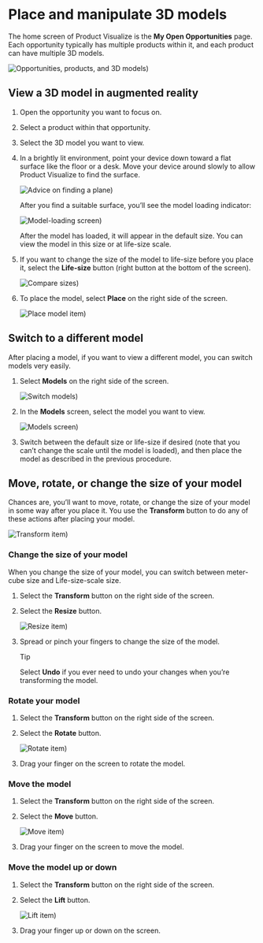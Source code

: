 

# Place and manipulate 3D models

The home screen of Product Visualize is the **My Open Opportunities** page. Each opportunity typically has multiple products within it, and each product can have multiple 3D models. 

![Opportunities, products, and 3D models)](media/manipulating-3D-models.PNG "Opportunities, products, and 3D models")

## View a 3D model in augmented reality 

1.	Open the opportunity you want to focus on.

2.	Select a product within that opportunity.

3.	Select the 3D model you want to view.

4.	In a brightly lit environment, point your device down toward a flat surface like the floor or a desk. Move your device around slowly to allow Product Visualize to find the surface. 

    ![Advice on finding a plane)](media/find-plane.PNG "Advice on finding a plane")

    After you find a suitable surface, you’ll see the model loading indicator:
    
    ![Model-loading screen)](media/model-loading.PNG "Model-loading screen")
 
    After the model has loaded, it will appear in the default size. You can view the model in this size or at life-size scale. 

5.	If you want to change the size of the model to life-size before you place it, select the **Life-size** button (right button at the bottom of the screen). 

    ![Compare sizes)](media/compare-sizes.PNG "Compare sizes")
  
6.  To place the model, select **Place** on the right side of the screen.

    ![Place model item)](media/place-model.PNG "Place model item")

## Switch to a different model

After placing a model, if you want to view a different model, you can switch models very easily.

1.	Select **Models** on the right side of the screen.

    ![Switch models)](media/switch-models.PNG "Switch models")
 
2.	In the **Models** screen, select the model you want to view.

    ![Models screen)](media/3D-models.PNG "Models screen")
 
3.	Switch between the default size or life-size if desired (note that you can’t change the scale until the model is loaded), and then place the model as described in the previous procedure.  

## Move, rotate, or change the size of your model

Chances are, you’ll want to move, rotate, or change the size of your model in some way after you place it. You use the **Transform** button to do any of these actions after placing your model.

![Transform item)](media/transform-model.PNG "Transform item")

### Change the size of your model

When you change the size of your model, you can switch between meter-cube size and Life-size-scale  size. 

1.	Select the **Transform** button on the right side of the screen.

2.	Select the **Resize** button. 

    ![Resize item)](media/resize.PNG "Resize item")

3.	Spread or pinch your fingers to change the size of the model.

    > [!TIP]
    > Select **Undo** if you ever need to undo your changes when you’re transforming the model.

### Rotate your model  

1.	Select the **Transform** button on the right side of the screen.

2.	Select the **Rotate** button.

    ![Rotate item)](media/rotate.PNG "Rotate item")
  
3.	Drag your finger on the screen to rotate the model. 

### Move the model

1.	Select the **Transform** button on the right side of the screen.

2.	Select the **Move** button.

    ![Move item)](media/move.PNG "Move item")
  
3.	Drag your finger on the screen to move the model.  

### Move the model up or down

1.	Select the **Transform** button on the right side of the screen.

2.	Select the **Lift** button.

    ![Lift item)](media/lift.PNG "Lift item")
  
3.	Drag your finger up or down on the screen. 
